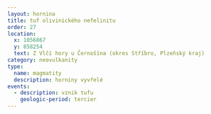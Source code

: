 ```yaml
---
layout: hornina
title: tuf olivinického nefelinitu
order: 27
location:
  x: 1056867
  y: 858254
  text: Z Vlčí hory u Černošína (okres Stříbro, Plzeňský kraj)
category: neovulkanity
type:
  name: magmatity
  description: horniny vyvřelé
events:
  - description: vznik tufu
    geologic-period: tercier
---
```


